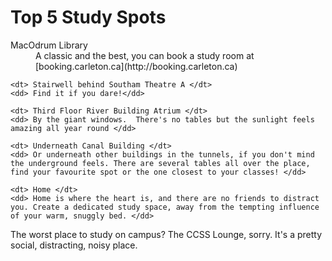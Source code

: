 <h1> Top 5 Study Spots </h1>

<dl>
	<dt> MacOdrum Library </dt>
	<dd> A classic and the best, you can book a study room at [booking.carleton.ca](http://booking.carleton.ca)</dd>

	<dt> Stairwell behind Southam Theatre A </dt>
	<dd> Find it if you dare!</dd>

	<dt> Third Floor River Building Atrium </dt>
	<dd> By the giant windows.  There's no tables but the sunlight feels amazing all year round </dd>

	<dt> Underneath Canal Building </dt>
	<dd> Or underneath other buildings in the tunnels, if you don't mind the underground feels. There are several tables all over the place, find your favourite spot or the one closest to your classes! </dd>

	<dt> Home </dt>
	<dd> Home is where the heart is, and there are no friends to distract you. Create a dedicated study space, away from the tempting influence of your warm, snuggly bed. </dd>

</dl>

The worst place to study on campus? The CCSS Lounge, sorry.  It's a pretty social, distracting, noisy place.